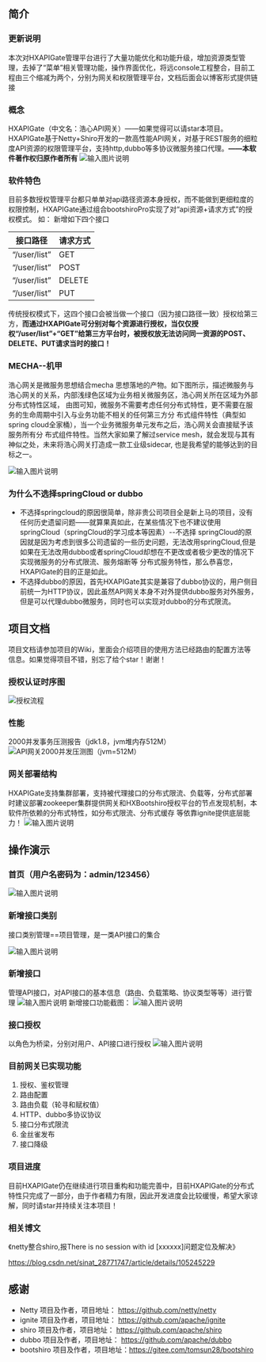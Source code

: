 ## 简介
### 更新说明
本次对HXAPIGate管理平台进行了大量功能优化和功能升级，增加资源类型管理，去掉了“菜单”相关管理功能，操作界面优化，将远console工程整合，目前工程由三个缩减为两个，分别为网关和权限管理平台，文档后面会以博客形式提供链接

### 概念
HXAPIGate（中文名：浩心API网关）——如果觉得可以请star本项目。
HXAPIGate基于Netty+Shiro开发的一款高性能API网关，对基于REST服务的细粒度API资源的权限管理平台，支持http,dubbo等多协议微服务接口代理。**——本软件著作权归原作者所有**
![输入图片说明](https://images.gitee.com/uploads/images/2019/1112/152324_e14eb0c7_1038477.png "屏幕截图.png")

### 软件特色

目前多数授权管理平台都只单单对api路径资源本身授权，而不能做到更细粒度的权限控制，HXAPIGate通过组合bootshiroPro实现了对“api资源+请求方式”的授权模式。
如：
新增如下四个接口

| 接口路径 | 请求方式 |
|--|--|
|“/user/list”| GET |
|“/user/list”| POST |
|“/user/list”| DELETE |
|“/user/list”| PUT |

传统授权模式下，这四个接口会被当做一个接口（因为接口路径一致）授权给第三方，**而通过HXAPIGate可分别对每个资源进行授权，当仅仅授权“/user/list”+“GET”给第三方平台时，被授权放无法访问同一资源的POST、DELETE、PUT请求当时的接口！**


### MECHA--机甲

浩心网关是微服务思想结合mecha 思想落地的产物。如下图所示，描述微服务与浩心网关的关系，内部浅绿色区域为业务相关微服务区，浩心网关所在区域为外部分布式特性区域，
由图可知，微服务不需要考虑任何分布式特性，更不需要在服务的生命周期中引入与业务功能不相关的任何第三方分
布式组件特性（典型如spring cloud全家桶），当一个业务微服务单元发布之后，浩心网关会直接赋予该服务所有分
布式组件特性。当然大家如果了解过service mesh，就会发现与其有神似之处，未来将浩心网关打造成一款工业级sidecar,
也是我希望的能够达到的目标之一。

![输入图片说明](https://images.gitee.com/uploads/images/2020/0904/211047_342c4125_1038477.png "HXAPIGate.png")


### 为什么不选择springCloud or dubbo
- 不选择springcloud的原因很简单，除非贵公司项目全是新上马的项目，没有任何历史遗留问题——就算果真如此，在某些情况下也不建议使用springCloud（springCloud的学习成本等因素）--不选择
springCloud的原因就是因为考虑到很多公司遗留的一些历史问题，无法改用springCloud,但是如果在无法改用dubbo或者springCloud却想在不更改或者极少更改的情况下实现微服务的分布式限流、服务熔断等
分布式服务特性，那么恭喜您，HXAPIGate的目的正是如此。
- 不选择dubbo的原因，首先HXAPIGate其实是兼容了dubbo协议的，用户侧目前统一为HTTP协议，因此虽然API网关本身不对外提供dubbo服务对外服务，但是可以代理dubbo微服务，同时也可以实现对dubbo的分布式限流。


## 项目文档
项目文档请参加项目的Wiki，里面会介绍项目的使用方法已经路由的配置方法等信息。如果觉得项目不错，别忘了给个star！谢谢！


### 授权认证时序图
![授权流程](HXBootShiro/src/main/resources/static/images/img.png "授权流程.jpg")

### 性能
2000并发事务压测报告（jdk1.8，jvm堆内存512M）
![API网关2000并发压测图（jvm=512M）](https://images.gitee.com/uploads/images/2019/1112/113504_8b9b126e_1038477.png "API网关2000并发压测图（jvm=512M）.png")

### 网关部署结构
HXAPIGate支持集群部署，支持被代理接口的分布式限流、负载等，分布式部署时建议部署zookeeper集群提供网关和HXBootshiro授权平台的节点发现机制，本软件所依赖的分布式特性，如分布式限流、分布式缓存
等依靠ignite提供底层能力！
![输入图片说明](HXBootShiro/src/main/resources/static/images/HXAPIGate3D.png)

## 操作演示

### 首页（用户名密码为：admin/123456）
![输入图片说明](HXBootShiro/src/main/resources/static/images/index.png "index.png")
### 新增接口类别
接口类别管理==项目管理，是一类API接口的集合

![输入图片说明](HXBootShiro/src/main/resources/static/images/type.png "type.png")
### 新增接口
管理API接口，对API接口的基本信息（路由、负载策略、协议类型等等）进行管理
![输入图片说明](HXBootShiro/src/main/resources/static/images/api.png "api.png")
新增接口功能截图：
![输入图片说明](HXBootShiro/src/main/resources/static/images/addApi.png "addApi.png")
### 接口授权
以角色为桥梁，分别对用户、API接口进行授权
![输入图片说明](HXBootShiro/src/main/resources/static/images/auth.png "auth.png")

### 目前网关已实现功能
1. 授权、鉴权管理
2. 路由配置
3. 路由负载（轮寻和赋权值）
4. HTTP、dubbo多协议协议
5. 接口分布式限流
6. 金丝雀发布
7. 接口降级

### 项目进度
 目前HXAPIGate仍在继续进行项目重构和功能完善中，目前HXAPIGate的分布式特性只完成了一部分，由于作者精力有限，因此开发进度会比较缓慢，希望大家谅解，同时请star并持续关注本项目！

### 相关博文
《netty整合shiro,报There is no session with id [xxxxxx]问题定位及解决》

https://blog.csdn.net/sinat_28771747/article/details/105245229

## 感谢
- Netty 项目及作者，项目地址：    https://github.com/netty/netty
- ignite 项目及作者，项目地址：   https://github.com/apache/ignite
- shiro 项目及作者，项目地址：    https://github.com/apache/shiro
- dubbo 项目及作者，项目地址：    https://github.com/apache/dubbo
- bootshiro 项目及作者，项目地址：https://gitee.com/tomsun28/bootshiro 


